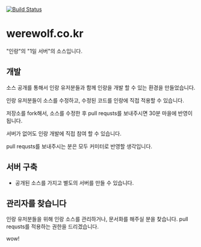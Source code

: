 [![Build Status](https://travis-ci.org/otherwolves/werewolf.svg?branch=master)](https://travis-ci.org/otherwolves/werewolf)

# werewolf.co.kr
"인랑"의 "1일 서버"의 소스입니다.

## 개발
소스 공개를 통해서 인랑 유저분들과 함께 인랑을 개발 할 수 있는 환경을 만들었습니다.

인랑 유저분들이 소스를 수정하고, 수정된 코드를 인랑에 직접 적용할 수 있습니다.

저장소를 fork해서, 소스를 수정한 후 pull requsts를 보내주시면 30분 마을에 반영이 됩니다.

서버가 없어도 인랑 개발에 직접 참여 할 수 있습니다.

pull requsts를 보내주시는 분은 모두 커미터로 반영할 생각입니다.

## 서버 구축
* 공개된 소스를 가지고 별도의 서버를 만들 수 있습니다.

## 관리자를 찾습니다
인랑 유저분들을 위해 인랑 소스를 관리하거나, 문서화를 해주실 분을 찾습니다.
pull requsts를 적용하는 권한을 드리겠습니다.

wow!
